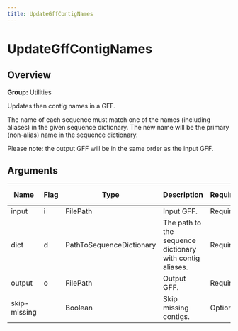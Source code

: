 ```yaml
---
title: UpdateGffContigNames
---
```


# UpdateGffContigNames

## Overview
**Group:** Utilities

Updates then contig names in a GFF.

The name of each sequence must match one of the names (including aliases) in the given sequence dictionary.  The
new name will be the primary (non-alias) name in the sequence dictionary.

Please note: the output GFF will be in the same order as the input GFF.

## Arguments

|Name|Flag|Type|Description|Required?|Max Values|Default Value(s)|
|----|----|----|-----------|---------|----------|----------------|
|input|i|FilePath|Input GFF.|Required|1||
|dict|d|PathToSequenceDictionary|The path to the sequence dictionary with contig aliases.|Required|1||
|output|o|FilePath|Output GFF.|Required|1||
|skip-missing||Boolean|Skip missing contigs.|Optional|1|false|

